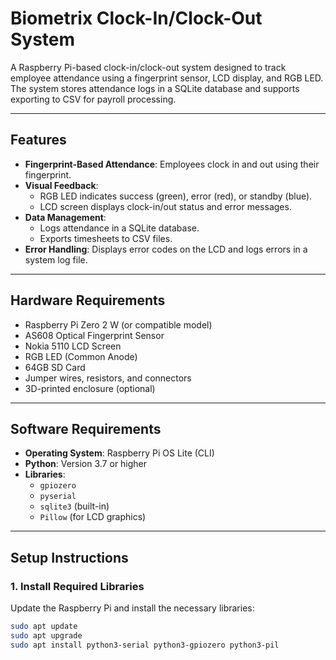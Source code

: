 # Biometrix Clock-In/Clock-Out System

A Raspberry Pi-based clock-in/clock-out system designed to track employee attendance using a fingerprint sensor, LCD display, and RGB LED. The system stores attendance logs in a SQLite database and supports exporting to CSV for payroll processing.

---

## Features

- **Fingerprint-Based Attendance**: Employees clock in and out using their fingerprint.
- **Visual Feedback**:
  - RGB LED indicates success (green), error (red), or standby (blue).
  - LCD screen displays clock-in/out status and error messages.
- **Data Management**:
  - Logs attendance in a SQLite database.
  - Exports timesheets to CSV files.
- **Error Handling**: Displays error codes on the LCD and logs errors in a system log file.

---

## Hardware Requirements

- Raspberry Pi Zero 2 W (or compatible model)
- AS608 Optical Fingerprint Sensor
- Nokia 5110 LCD Screen
- RGB LED (Common Anode)
- 64GB SD Card
- Jumper wires, resistors, and connectors
- 3D-printed enclosure (optional)

---

## Software Requirements

- **Operating System**: Raspberry Pi OS Lite (CLI)
- **Python**: Version 3.7 or higher
- **Libraries**:
  - `gpiozero`
  - `pyserial`
  - `sqlite3` (built-in)
  - `Pillow` (for LCD graphics)

---

## Setup Instructions

### 1. Install Required Libraries

Update the Raspberry Pi and install the necessary libraries:
```bash
sudo apt update
sudo apt upgrade
sudo apt install python3-serial python3-gpiozero python3-pil

